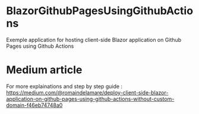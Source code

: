 # BlazorGithubPagesUsingGithubActions
Exemple application for hosting client-side Blazor application on Github Pages using Github Actions

# Medium article
For more explainations and step by step guide : https://medium.com/@romaindelamare/deploy-client-side-blazor-application-on-github-pages-using-github-actions-without-custom-domain-f46eb74748a0
